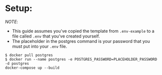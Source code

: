 # Setup:
*NOTE*:
- This guide assumes you've copied the template from `.env-example` to a file called `.env` that you've created yourself.
- The placeholder in the postgres command is your password that you must put into your `.env` file.
```shell script
$ docker pull postgres
$ docker run --name postgres -e POSTGRES_PASSWORD=PLACEHOLDER_PASSWORD -d postgres
docker-compose up --build
```
